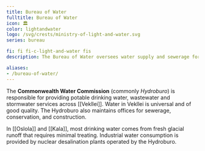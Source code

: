 ```yaml
---
title: Bureau of Water
fulltitle: Bureau of Water
icon: 🏛️
color: lightandwater
logo: /svg/crests/ministry-of-light-and-water.svg
series: bureau

fi: fi fi-c-light-and-water fis
description: The Bureau of Water oversees water supply and sewerage for the Ministry of Light and Water.

aliases:
- /bureau-of-water/
---
```

The <span class="fi fi-c-light-and-water fis"></span> **Commonwealth Water Commission** (commonly *Hydroburo*) is responsible for providing potable drinking water, wastewater and stormwater services across [[Vekllei]]. Water in Vekllei is universal and of good quality. The Hydroburo also maintains offices for sewerage, conservation, and construction.

In [[Oslola]] and [[Kala]], most drinking water comes from fresh glacial runoff that requires minimal treating. Industrial water consumption is provided by nuclear desalination plants operated by the Hydroburo.
